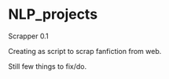 # NLP_projects

Scrapper 0.1

Creating as script to scrap fanfiction from web.

Still few things to fix/do.
